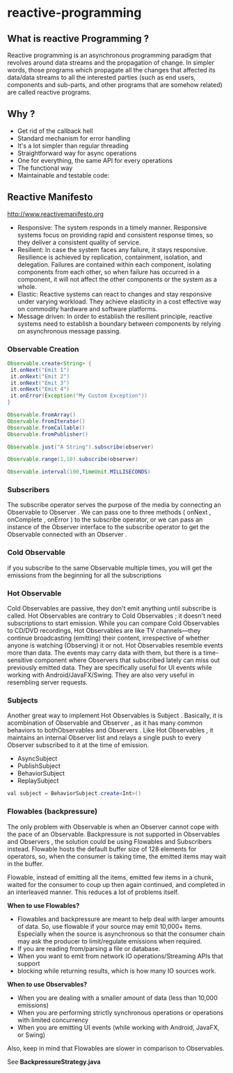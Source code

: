 # reactive-programming

## What is reactive Programming ?

Reactive programming is an asynchronous programming paradigm that revolves around
data streams and the propagation of change. In simpler words, those programs which
propagate all the changes that affected its data/data streams to all the interested parties
(such as end users, components and sub-parts, and other programs that are somehow
related) are called reactive programs.

## Why ?

 + Get rid of the callback hell
 + Standard mechanism for error handling
 + It's a lot simpler than regular threading
 + Straightforward way for async operations
 + One for everything, the same API for every operations
 + The functional way
 + Maintainable and testable code:
 
## Reactive Manifesto 

http://www.reactivemanifesto.org

 + Responsive: The system responds in a timely manner. Responsive systems focus on providing
rapid and consistent response times, so they deliver a consistent quality of
service.
 + Resilient: In case the system faces any failure, it stays responsive. Resilience is achieved by
replication, containment, isolation, and delegation. Failures are contained within
each component, isolating components from each other, so when failure has
occurred in a component, it will not affect the other components or the system as
a whole.
 + Elastic: Reactive systems can react to changes and stay responsive under varying
workload. They achieve elasticity in a cost effective way on commodity hardware
and software platforms.
 + Message driven: In order to establish the resilient principle, reactive systems need to establish a
boundary between components by relying on asynchronous message passing.


### Observable Creation

```java
Observable.create<String> {
 it.onNext("Emit 1")
 it.onNext("Emit 2")
 it.onNext("Emit 3")
 it.onNext("Emit 4")
 it.onError(Exception("My Custom Exception"))
}
```

```java
Observable.fromArray()
Observable.fromIterator()
Observable.fromCallable()
Observable.fromPublisher()
```

```java
Observable.just("A String").subscribe(observer)
```

```java
Observable.range(1,10).subscribe(observer)
```

```java
Observable.interval(100,TimeUnit.MILLISECONDS)
```

### Subscribers

The subscribe operator serves the purpose of the media by connecting an Observable to
Observer . We can pass one to three methods ( onNext , onComplete , onError ) to the
subscribe operator, or we can pass an instance of the Observer interface to the
subscribe operator to get the Observable connected with an Observer .

### Cold Observable

if you subscribe to the same Observable multiple times, you will get the emissions from the beginning for all the
subscriptions

### Hot Observable

Cold Observables are passive, they don't emit anything until subscribe is called. Hot Observables are contrary to Cold Observables ; it doesn't need subscriptions to start emission. While you can compare Cold Observables to CD/DVD recordings, Hot Observables are like TV channels—they continue broadcasting (emitting) their content, irrespective of whether anyone is watching (Observing) it or not.
Hot Observables resemble events more than data. The events may carry data with them, but there is a time-sensitive component where Observers that subscribed lately can miss out previously emitted data. They are specifically useful for UI events while working with Android/JavaFX/Swing. They are also very useful in resembling server requests.

### Subjects

Another great way to implement Hot Observables is Subject . Basically, it is acombination of Observable and Observer , as it has many common behaviors to bothObservables and Observers . Like Hot Observables , it maintains an internal Observer list and relays a single push to every Observer subscribed to it at the time of emission.

 + AsyncSubject
 + PublishSubject
 + BehaviorSubject
 + ReplaySubject
 
 ```java
 val subject = BehaviorSubject.create<Int>()
```
### Flowables (backpressure)

The only problem with Observable is when an Observer cannot cope with the pace of an Observable.
Backpressure is not supported in Observables and Observers , the solution could be using Flowables and Subscribers instead.
Flowable hosts the default buffer size of 128 elements for operators, so, when the consumer is taking time, the emitted items may wait in the buffer.

Flowable, instead of emitting all the items, emitted few items in a chunk, waited for the consumer to coup up then again continued, and completed in an interleaved manner. This reduces a lot of problems itself.

**When to use Flowables?**
 + Flowables and backpressure are meant to help deal with larger amounts of data. So, use flowable if your source may emit 10,000+ items. Especially when the source is asynchronous so that the consumer chain may ask the producer to limit/regulate emissions when required.
 + If you are reading from/parsing a file or database.
 + When you want to emit from network IO operations/Streaming APIs that support
 + blocking while returning results, which is how many IO sources work.

**When to use Observables?**

 + When you are dealing with a smaller amount of data (less than 10,000 emissions)
 + When you are performing strictly synchronous operations or operations with limited concurrency
 + When you are emitting UI events (while working with Android, JavaFX, or Swing)

Also, keep in mind that Flowables are slower in comparison to Observables.

See **BackpressureStrategy.java**

